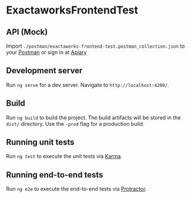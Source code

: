 # ExactaworksFrontendTest

## API (Mock)
Import `./postman/exactaworks-frontend-test.postman_collection.json` to your [Postman](https://www.getpostman.com/) or sign in at [Apiary](https://app.apiary.io/exactaworksfrontendtest/editor)

## Development server

Run `ng serve` for a dev server. Navigate to `http://localhost:4200/`.

## Build

Run `ng build` to build the project. The build artifacts will be stored in the `dist/` directory. Use the `-prod` flag for a production build.

## Running unit tests

Run `ng test` to execute the unit tests via [Karma](https://karma-runner.github.io).

## Running end-to-end tests

Run `ng e2e` to execute the end-to-end tests via [Protractor](http://www.protractortest.org/).
